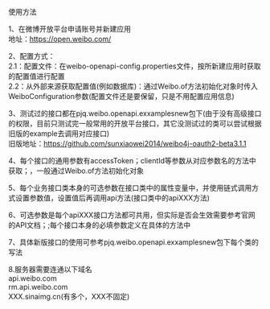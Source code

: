 ﻿使用方法

1、在微博开放平台申请账号并新建应用  
	地址：https://open.weibo.com/

2、配置方式：  
	2.1：配置文件：在weibo-openapi-config.properties文件，按所新建应用时获取的配置值进行配置  
	2.2：从外部来源获取配置值(例如数据库)：通过Weibo.of方法初始化对象时传入WeiboConfiguration参数(配置文件还是要保留，只是不用配置应用信息)  

3、测试过的接口都在pjq.weibo.openapi.exxamplesnew包下(由于没有高级接口的权限，目前只测试完一般常用的开放平台接口，其它没测试过的类可以尝试根据旧版的example去调用对应接口)  
	旧版地址：https://github.com/sunxiaowei2014/weibo4j-oauth2-beta3.1.1

4、每个接口的通用参数有accessToken；clientId等参数从对应参数名的方法中获取；，一般通过Weibo.of方法初始化对象  

5、每个业务接口类本身的可选参数在接口类中的属性变量中，并使用链式调用方式设置参数值，设置值后再调用api方法(接口类中的apiXXX方法)  

6、可选参数是每个apiXXX接口方法都可共用，但实际是否会生效需要参考官网的API文档；;每个接口本身的必填参数定义在具体的方法中  

7、具体新版接口的使用可参考pjq.weibo.openapi.exxamplesnew包下每个类的写法  

8.服务器需要连通以下域名  
api.weibo.com  
rm.api.weibo.com  
XXX.sinaimg.cn(有多个，XXX不固定)
